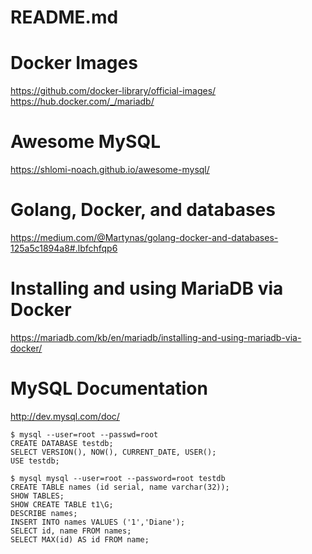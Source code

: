README.md
=========

# Docker Images
https://github.com/docker-library/official-images/
https://hub.docker.com/_/mariadb/

# Awesome MySQL
https://shlomi-noach.github.io/awesome-mysql/

# Golang, Docker, and databases
https://medium.com/@Martynas/golang-docker-and-databases-125a5c1894a8#.lbfchfqp6

# Installing and using MariaDB via Docker
https://mariadb.com/kb/en/mariadb/installing-and-using-mariadb-via-docker/

#  MySQL Documentation
http://dev.mysql.com/doc/

```
$ mysql --user=root --passwd=root
CREATE DATABASE testdb;
SELECT VERSION(), NOW(), CURRENT_DATE, USER();
USE testdb;

$ mysql mysql --user=root --password=root testdb
CREATE TABLE names (id serial, name varchar(32));
SHOW TABLES;
SHOW CREATE TABLE t1\G;
DESCRIBE names;
INSERT INTO names VALUES ('1','Diane');
SELECT id, name FROM names;
SELECT MAX(id) AS id FROM name;
```

